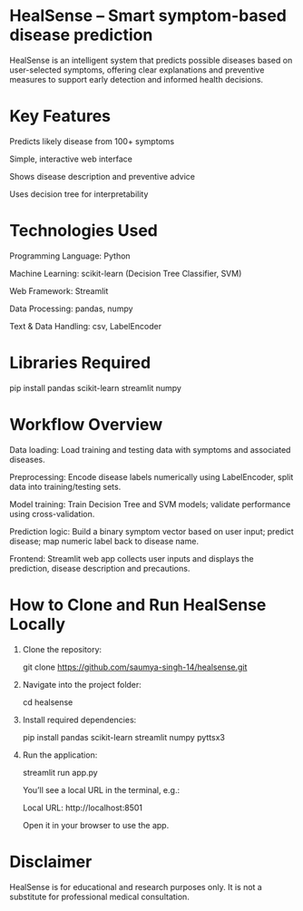# HealSense – Smart symptom-based disease prediction

HealSense is an intelligent system that predicts possible diseases based on user-selected symptoms, offering clear explanations and preventive measures to support early detection and informed health decisions.

# Key Features

Predicts likely disease from 100+ symptoms

Simple, interactive web interface

Shows disease description and preventive advice

Uses decision tree for interpretability

# Technologies Used

Programming Language: Python

Machine Learning: scikit-learn (Decision Tree Classifier, SVM)

Web Framework: Streamlit

Data Processing: pandas, numpy

Text & Data Handling: csv, LabelEncoder

# Libraries Required

pip install pandas scikit-learn streamlit numpy

# Workflow Overview

Data loading: Load training and testing data with symptoms and associated diseases.

Preprocessing: Encode disease labels numerically using LabelEncoder, split data into training/testing sets.

Model training: Train Decision Tree and SVM models; validate performance using cross-validation.

Prediction logic: Build a binary symptom vector based on user input; predict disease; map numeric label back to disease name.

Frontend: Streamlit web app collects user inputs and displays the prediction, disease description and precautions.

# How to Clone and Run HealSense Locally

1. Clone the repository:

    git clone https://github.com/saumya-singh-14/healsense.git

2. Navigate into the project folder:

    cd healsense

3. Install required dependencies:

    pip install pandas scikit-learn streamlit numpy pyttsx3

4. Run the application:

    streamlit run app.py

    You’ll see a local URL in the terminal, e.g.:

    Local URL: http://localhost:8501

    Open it in your browser to use the app.

# Disclaimer

HealSense is for educational and research purposes only. It is not a substitute for professional medical consultation.

